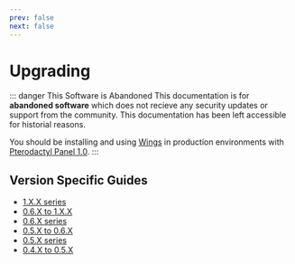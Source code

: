 ```yaml
---
prev: false
next: false
---
```


# Upgrading

::: danger This Software is Abandoned
This documentation is for **abandoned software** which does not recieve any security updates or support
from the community. This documentation has been left accessible for historial reasons.

You should be installing and using [Wings](/wings/1.0/installing) in production environments with
[Pterodactyl Panel 1.0](/panel/1.0/getting_started).
:::

## Version Specific Guides
- [1.X.X series](/wings/1.0/upgrading) <Badge text="current" />
- [0.6.X to 1.X.X](/wings/1.0/migrating) <Badge text="current" />
- [0.6.X series](upgrade/0.6)
- [0.5.X to 0.6.X](upgrade/0.5_to_0.6)
- [0.5.X series](upgrade/0.5)
- [0.4.X to 0.5.X](upgrade/0.4_to_0.5)
